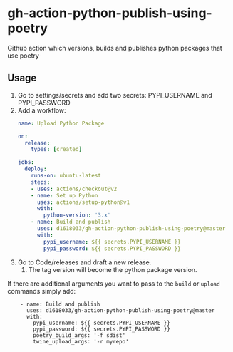 # gh-action-python-publish-using-poetry
Github action which versions, builds and publishes python packages that use poetry 

Usage
-----

1. Go to settings/secrets and add two secrets: PYPI_USERNAME and PYPI_PASSWORD
1. Add a workflow:  
    ```yaml
    name: Upload Python Package
    
    on:
      release:
        types: [created]
    
    jobs:
      deploy:
        runs-on: ubuntu-latest
        steps:
        - uses: actions/checkout@v2
        - name: Set up Python
          uses: actions/setup-python@v1
          with:
            python-version: '3.x'
        - name: Build and publish
          uses: d1618033/gh-action-python-publish-using-poetry@master
          with:
            pypi_username: ${{ secrets.PYPI_USERNAME }}
            pypi_password: ${{ secrets.PYPI_PASSWORD }}
    ```
1. Go to Code/releases and draft a new release.
    1. The tag version will become the python package version.

If there are additional arguments you want to pass to the `build` or `upload` commands simply add:

        - name: Build and publish
          uses: d1618033/gh-action-python-publish-using-poetry@master
          with:
            pypi_username: ${{ secrets.PYPI_USERNAME }}
            pypi_password: ${{ secrets.PYPI_PASSWORD }}
            poetry_build_args: '-f sdist'
            twine_upload_args: '-r myrepo'
